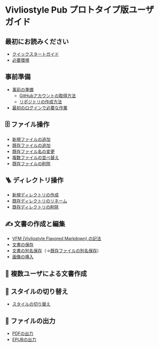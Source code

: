 # Vivliostyle Pub プロトタイプ版ユーザガイド
    
## 最初にお読みください

- [クイックスタートガイド](/ja/readme-first/quick-start-guide-and-required-environment.md#%E3%82%AF%E3%82%A4%E3%83%83%E3%82%AF%E3%82%B9%E3%82%BF%E3%83%BC%E3%83%88%E3%82%AC%E3%82%A4%E3%83%89)
- [必要環境](/ja/readme-first/quick-start-guide-and-required-environment.md#%E5%BF%85%E8%A6%81%E7%92%B0%E5%A2%83)

## 事前準備

- [事前の準備](/ja/advance-preparation/get-an-account.md)
    - [GitHubアカウントの取得方法](/ja/advance-preparation/get-an-account#github%E3%82%A2%E3%82%AB%E3%82%A6%E3%83%B3%E3%83%88%E3%81%AE%E5%8F%96%E5%BE%97%E6%96%B9%E6%B3%95)
    - [リポジトリの作成方法](/ja/advance-preparation/get-an-account#%E3%83%AA%E3%83%9D%E3%82%B8%E3%83%88%E3%83%AA%E3%81%AE%E4%BD%9C%E6%88%90%E6%96%B9%E6%B3%95)
- [最初のログインで必要な作業](/ja/advance-preparation/login.md)


## 🗄️ ファイル操作

- [新規ファイルの追加](/ja/file-operation/adding-a-new-file.md)
- [既存ファイルの追加](/ja/file-operation/adding-existing-files.md)
- [既存ファイル名の変更](/ja/file-operation/renaming-an-existing-file.md)
- [複数ファイルの並べ替え](/ja/file-operation/reordering-files.md)
- [既存ファイルの削除](/ja/file-operation/delete-existing-file.md)

## 🪜 ディレクトリ操作

- [新規ディレクトリの作成 ]()
- [既存ディレクトリのリネーム]()
- [既存ディレクトリの削除]()

## ✍️ 文書の作成と編集

- [VFM (Vivliostyle Flavored Markdown) の記法]()
- [文書の保存]()
- [文書の別名保存]()（→[既存ファイルの別名保存]()）
- [画像の挿入]()

## 👥 複数ユーザによる文書作成

## 👘 スタイルの切り替え

- [スタイルの切り替え](/ja/switching-styles/switching-styles.md)

##  🚀 ファイルの出力

- [PDFの出力](/ja/output-files/output-pdf.md)
- [EPUBの出力](/ja/output-files/output-epub.md)

